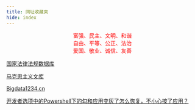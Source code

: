 ```yaml
---
title: 网址收藏夹
hide: index
---
```

<p style="text-align:center;color:red">
富强、民主、文明、和谐<br>
自由、平等、公正、法治<br>
爱国、敬业、诚信、友善<br>
</p>

[国家法律法规数据库](https://flk.npc.gov.cn/)

[马克思主义文库](https://www.marxists.org/chinese/index.html)

[Bigdata1234.cn](https://www.bigdata1234.cn/)

[开发者选项中的Powershell下的勾和应用变灰了怎么恢复，不小心按了应用？](https://zhidao.baidu.com/question/1868857556174798627.html)
